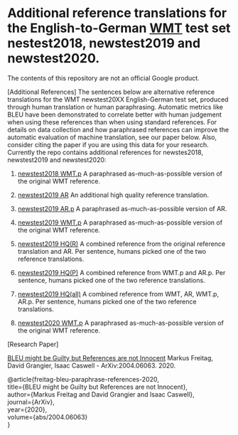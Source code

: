 # Additional reference translations for the English-to-German [WMT](http://www.statmt.org/wmt19/) test set nestest2018, newstest2019 and newstest2020.

The contents of this repository are not an official Google product.

[Additional References]
The sentences below are alternative reference translations for the WMT newstest20XX English-German test set, produced through human translation or human paraphrasing. Automatic metrics like BLEU have been demonstrated to correlate better with human judgement when using these references than when using standard references. For details on data collection and how paraphrased references can improve the automatic evaluation of machine translation, see our paper below. Also, consider citing the paper if you are using this data for your research.
Currently the repo contains additional references for newstes2018, newstest2019 and newstest2020:

1. [newstest2018 WMT.p](wmt18/ende/wmt18-ende-wmtp.ref) A paraphrased as-much-as-possible version of the original WMT reference.

2. [newstest2019 AR](wmt19/ende/wmt19-ende-ar.ref) An additional high quality reference translation.

3. [newstest2019 AR.p](wmt19/ende/wmt19-ende-arp.ref) A paraphrased as-much-as-possible version of AR.

4. [newstest2019 WMT.p](wmt19/ende/wmt19-ende-wmtp.ref) A paraphrased as-much-as-possible version of the original WMT reference.

5. [newstest2019 HQ(R)](wmt19/ende/wmt19-ende-hqr.ref) A combined reference from the original reference translation and AR. Per sentence, humans picked one of the two reference translations.

6. [newstest2019 HQ(P)](wmt19/ende/wmt19-ende-hqp.ref) A combined reference from WMT.p and AR.p. Per sentence, humans picked one of the two reference translations.

7. [newstest2019 HQ(all)](wmt19/ende/wmt19-ende-hqall.ref) A combined reference from WMT, AR, WMT.p, AR.p. Per sentence, humans picked one of the two reference translations.

8. [newstest2020 WMT.p](wmt20/ende/wmt20-ende-wmtp.ref) A paraphrased as-much-as-possible version of the original WMT reference.

[Research Paper]

[BLEU might be Guilty but References are not Innocent](https://arxiv.org/abs/2004.06063)
Markus Freitag, David Grangier, Isaac Caswell - ArXiv:2004.06063. 2020.

@article{freitag-bleu-paraphrase-references-2020,  
    title={BLEU might be Guilty but References are not Innocent},  
    author={Markus Freitag and David Grangier and Isaac Caswell},  
    journal={ArXiv},  
    year={2020},  
    volume={abs/2004.06063}  
}
